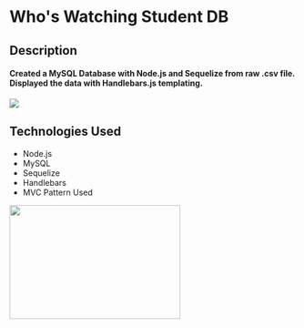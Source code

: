 # Who's Watching Student DB
## Description
#### Created a MySQL Database with Node.js and Sequelize from raw .csv file. Displayed the data with Handlebars.js templating. 

<img src="https://i958.photobucket.com/albums/ae69/skwiglymagazine/EdLeicester_HQ_zpshhhu68na.gif"/>

## Technologies Used
* Node.js
* MySQL
* Sequelize
* Handlebars
* MVC Pattern Used

<img src="https://media.giphy.com/media/xT8qB0cQ6Zachrok7K/giphy.gif" width="300" height="200" />
